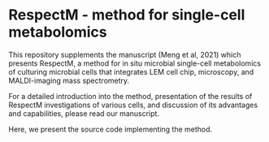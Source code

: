 # RespectM - method for single-cell metabolomics
This repository supplements the manuscript (Meng et al, 2021) which presents RespectM, a method for in situ microbial single-cell metabolomics of culturing microbial cells that integrates LEM cell chip, microscopy, and MALDI-imaging mass spectrometry.  

For a detailed introduction into the method, presentation of the results of RespectM investigations of various cells, and discussion of its advantages and capabilities, please read our manuscript.

Here, we present the source code implementing the method. 
